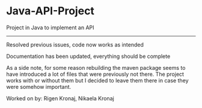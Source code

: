 # Java-API-Project
Project in Java to implement an API

--------------------------------------------------------

Resolved previous issues, code now works as intended

Documentation has been updated, everything should be complete

As a side note, for some reason rebuilding the maven package seems to have introduced a lot of files that were previously not there.
The project works with or without them but I decided to leave them there in case they were somehow important.

Worked on by: Rigen Kronaj, Nikaela Kronaj

